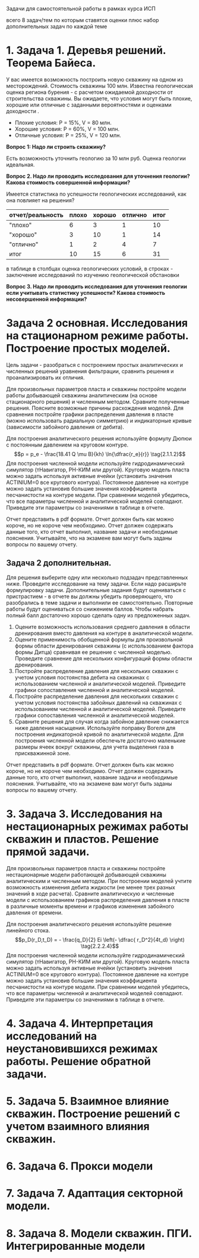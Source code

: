 Задачи для самостоятельной работы в рамках курса ИСП

всего 8 задач/тем по которым ставятся оценки плюс набор дополнительных задач по каждой теме
# 1. Задача 1. Деревья решений. Теорема Байеса.

У вас имеется возможность построить новую скважину на одном из месторождений. Стоимость скважины 100 млн.
Известна геологическая оценка региона бурения - с расчетом ожидаемой доходности от строительства скважины. Вы ожидаете, что условия могут быть плохие, хорошие или отличные с заданными вероятностями и оценками доходности .

- Плохие условия: Р = 15%, V = 80 млн.
- Хорошие условия: Р = 60%, V = 100 млн.
- Отличные условия: Р = 25%, V = 120 млн.

**Вопрос 1: Надо ли строить скважину?**

Есть возможность уточнить геологию за 10 млн руб. Оценка геологии идеальная. 

**Вопрос 2. Надо ли проводить исследования для уточнения геологии? Какова стоимость совершенной информации?**

Имеется статистика по успешности геологических исследований, как она повлияет на решения?

|отчет/реальность|плохо|хорошо|отлично|итог|
|---|---|---|---|---|
|"плохо"|6|3|1|10|
|"хорошо"|3|10|1|14|
|"отлично"|1|2|4|7|
|итог|10|15|6|31|

в таблице в столбцах оценка геологических условий, в строках - заключение исследований по изучению геологической обстановки  
  
**Вопрос 3. Надо ли проводить исследования для уточнения геологии если учитывать статистику успешности? Какова стоимость несовершенной информации?**


# Задача 2 основная.  Исследования на стационарном режиме работы. Построение простых моделей.

Цель задачи - разобраться с построением простых аналитических и численных решений уравнения фильтрации, сравнить решения и проанализировать их отличия.

Для произвольных параметров пласта и скважины постройте  модели работы добывающей скважины аналитическим (на основе стационарного решения) и численным методом. Сравните полученные решения. Поясните возможные причины расхождения моделей. Для сравнения постройте графики распределения давления в пласте (можно использовать радиальную симметрию) и индикаторные кривые (зависимости забойного давления от дебита). 

Для построения аналитического решения используйте формулу Дюпюи с постоянным давлением на круговом контуре. 
$$p = p_e - \frac{18.41 Q \mu B}{kh} \ln{\dfrac{r_e}{r}}  \tag{2.1.1.2}$$
Для построения численной модели используйте гидродинамический симулятор (тНавигатор, РН-КИМ или другой). Круговую модель пласта можно задать используя активные ячейки (установить значения ACTINIUM=0 все кругового контура). Постоянное давление на контуре можно задать установив большие значения коэффициента песчанистости на контуре модели. 
При сравнении моделей убедитесь, что все параметры численной и аналитической моделей совпадают. Приведите эти параметры со значениями в таблице в отчете.

Отчет представить в pdf формате. Отчет должен быть как можно короче, но не короче чем необходимо. Отчет должен содержать данные того, кто отчет выполнил, название задачи и необходимые пояснения. Учитывайте, что на экзамене вам могут быть заданы вопросы по вашему отчету.
## Задача 2 дополнительная. 

Для решения выберите одну или несколько подзадач представленных ниже. Проведите исследование на тему задачи. Если надо расширьте формулировку задачи. Дополнительные задания будут оцениваться с пристрастием - в отчете вы должны убедить проверяющего, что разобрались в теме задачи и выполнили ее самостоятельно. Повторные работы будут оцениваться со снижением баллов. Чтобы набрать полный балл достаточно хорошо сделать одну из предложенных задач.

1. Оцените возможность использования среднего давления в области дренирования вместо давления на контуре в аналитической модели.
2. Оцените применимость обобщенной формулы для произвольной формы области дренирования скважины (с использованием фактора формы Дитца) сравнивая ее решение с численной моделью. Проведите сравнение для нескольких конфигураций формы области дренирования.
3. Постройте распределение давления для нескольких скважин с учетом условия постоянства дебита на скважинах с использованием численной и аналитической моделей. Приведите графики сопоставления численной и аналитической моделей.
4. Постройте распределение  давления для нескольких скважин с учетом условия постоянства забойных давлений на скважинах с использованием численной и аналитической моделей. Приведите графики сопоставления численной и аналитической моделей.
5. Сравните решения для случая когда забойное давление снижается ниже давления насыщения. Используйте поправку Вогеля для построения индикаторной кривой по аналитической модели. Для построения численной модели обеспечьте достаточно маленькие размеры ячеек вокруг скважины, для учета выделения газа в прискважинной зоне.

Отчет представить в pdf формате. Отчет должен быть как можно короче, но не короче чем необходимо. Отчет должен содержать данные того, кто отчет выполнил, название задачи и необходимые пояснения. Учитывайте, что на экзамене вам могут быть заданы вопросы по вашему отчету.
# 3. Задача 3. Исследования на нестационарных режимах работы скважин и пластов. Решение прямой задачи.

Для произвольных параметров пласта и скважины постройте нестационарные модели работающей добывающей скважины аналитическим и численным методом. При построении моделей учтите возможность изменения дебита жидкости (не менее трех разных значений в ходе расчета). Сравните аналитическую и численные модели с использованием графиков распределения давления в пласте в различные моменты времени и графиков изменения забойного давления от времени.

Для построения аналитического решения используйте  решение линейного стока.
$$p_D(r_D,t_D) = - \frac{q_D}{2} Ei \left(- \dfrac{ r_D^2}{4t_d} \right)  \tag{2.2.2.4}$$
Для построения численной модели используйте гидродинамический симулятор (тНавигатор, РН-КИМ или другой). Круговую модель пласта можно задать используя активные ячейки (установить значения ACTINIUM=0 все кругового контура). Постоянное давление на контуре можно задать установив большие значения коэффициента песчанистости на контуре модели. 
При сравнении моделей убедитесь, что все параметры численной и аналитической моделей совпадают. Приведите эти параметры со значениями в таблице в отчете.


# 4. Задача 4. Интерпретация исследований на неустановившихся режимах работы. Решение обратной задачи.

# 5. Задача 5. Взаимное влияние скважин. Построение решений с учетом взаимного влияния скважин.

# 6. Задача 6. Прокси модели

# 7. Задача 7. Адаптация секторной модели.

# 8. Задача 8. Модели скважин. ПГИ. Интегрированные модели

